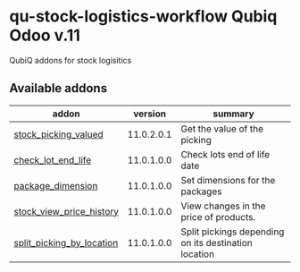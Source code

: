 # qu-stock-logistics-workflow Qubiq Odoo v.11
QubiQ addons for stock logisitics

[//]: # (addons)

Available addons
----------------
addon | version | summary
--- | --- | ---
[stock_picking_valued](stock_picking_valued/) | 11.0.2.0.1 | Get the value of the picking
[check_lot_end_life](check_lot_end_life/) | 11.0.1.0.0 | Check lots end of life date
[package_dimension](package_dimension/) | 11.0.1.0.0 | Set dimensions for the packages
[stock_view_price_history](stock_view_price_history/) | 11.0.1.0.0 | View changes in the price of products.
[split_picking_by_location](split_picking_by_location/) | 11.0.1.0.0 | Split pickings depending on its destination location

[//]: # (end addons)
